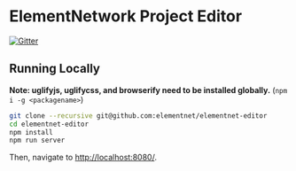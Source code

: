 # ElementNetwork Project Editor
[![Gitter](https://img.shields.io/badge/gitter-join_chat-1dce73.svg?logo=gitter-white)](https://gitter.im/elementnet/elementnet-editor)

## Running Locally
**Note: uglifyjs, uglifycss, and browserify need to be installed globally.** (`npm i -g <packagename>`)
```sh
git clone --recursive git@github.com:elementnet/elementnet-editor
cd elementnet-editor
npm install
npm run server
```
Then, navigate to <http://localhost:8080/>.
